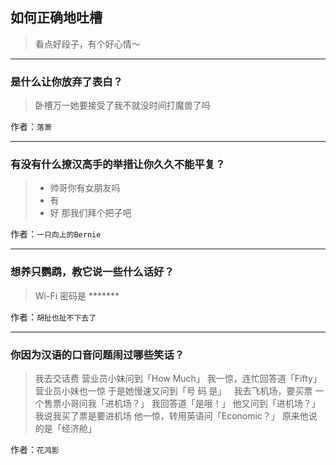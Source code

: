 ## 如何正确地吐槽

> 看点好段子，有个好心情～


 
---

### 是什么让你放弃了表白？

> 卧槽万一她要接受了我不就没时间打魔兽了吗


作者：`落萧`

---

### 有没有什么撩汉高手的举措让你久久不能平复？

> - 帅哥你有女朋友吗
> - 有
> - 好 那我们拜个把子吧


作者：`一只向上的Bernie`

---

### 想养只鹦鹉，教它说一些什么话好？

> Wi-Fi 密码是 *******


作者：`胡扯也扯不下去了`

---

### 你因为汉语的口音问题闹过哪些笑话？

> 我去交话费
> 营业员小妹问到「How Much」
> 我一惊，连忙回答道「Fifty」
> 营业员小妹也一惊
> 于是她慢速又问到「号 码 是」
>  
> 我去飞机场，要买票
> 一个售票小哥问我「进机场？」
> 我回答道「是哦！」
> 他又问到「进机场？」
> 我说我买了票是要进机场
> 他一惊，转用英语问「Economic？」
> 原来他说的是「经济舱」


作者：`花鸿影`